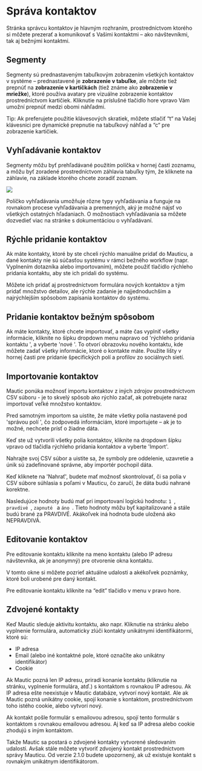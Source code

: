 # Správa kontaktov

Stránka správcu kontaktov je hlavným rozhraním, prostredníctvom ktorého si môžete prezerať a komunikovať s Vašimi kontaktmi – ako návštevníkmi, tak aj bežnými kontaktmi.

## Segmenty

Segmenty sú prednastaveným tabuľkovým zobrazením všetkých kontaktov v systéme – prednastavené je **zobrazenie v tabuľke**, ale môžete tiež prepnúť na **zobrazenie v kartičkách** (tiež známe ako **zobrazenie v mriežke**), ktoré používa avatary pre vizuálne zobrazenie kontaktov prostredníctvom kartičiek. Kliknutie na príslušné tlačidlo hore vpravo Vám umožní prepnúť medzi obomi náhľadmi.

Tip: Ak preferujete použitie klávesových skratiek, môžete stlačiť “t“ na Vašej klávesnici pre dynamické prepnutie na tabuľkový náhľad a “c“ pre zobrazenie kartičiek.

## Vyhľadávanie kontaktov

Segmenty môžu byť prehľadávané použitím políčka v hornej časti zoznamu, a môžu byť zoradené prostredníctvom záhlavia tabuľky tým, že kliknete na záhlavie, na základe ktorého chcete zoradiť zoznam. 

![](/contacts/media/contacts-search.jpg)

Políčko vyhľadávania umožňuje rôzne typy vyhľadávania a funguje na rovnakom procese vyhľadávania a premenných, aký je možné nájsť vo všetkých ostatných hľadaniach. O možnostiach vyhľadávania sa môžete dozvedieť viac na stránke s dokumentáciou o vyhľadávaní.

## Rýchle pridanie kontaktov

Ak máte kontakty, ktoré by ste chceli rýchlo manuálne pridať do Mauticu, a dané kontakty nie sú súčasťou systému v rámci bežného workflow (napr. Vyplnením dotazníka alebo importovaním), môžete použiť tlačidlo rýchleho pridania kontaktu, aby ste ich pridali do systému.

Môžete ich pridať aj prostredníctvom formulára nových kontaktov a tým pridať množstvo detailov, ale rýchle zadanie je najjednoduchším a najrýchlejším spôsobom zapísania kontaktov do systému.

## Pridanie kontaktov bežným spôsobom

Ak máte kontakty, ktoré chcete importovať, a máte čas vyplniť všetky informácie, kliknite no šípku dropdown menu napravo od 'rýchleho pridania kontaktu ', a vyberte 'nové '. To otvorí obrazovku nového kontaktu, kde môžete zadať všetky informácie, ktoré o kontakte máte. Použite lišty v hornej časti pre pridanie špecifických polí a profilov zo sociálnych sietí.

## Importovanie kontaktov

Mautic ponúka možnosť importu kontaktov z iných zdrojov prostredníctvom CSV súboru - je to skvelý spôsob ako rýchlo začať, ak potrebujete naraz importovať veľké množstvo kontaktov.

Pred samotným importom sa uistite, že máte všetky polia nastavené pod 'správou polí ', čo zodpovedá informáciám, ktoré importujete – ak je to možné, nechcete prísť o žiadne dáta.

Keď ste už vytvorili všetky polia kontaktov, kliknite na dropdown šípku vpravo od tlačidla rýchleho pridania kontaktov a vyberte 'Import'.

Nahrajte svoj CSV súbor a uistite sa, že symboly pre oddelenie, uzavretie a únik sú zadefinované správne, aby importér pochopil dáta.

Keď kliknete na 'Nahrať', budete mať možnosť skontrolovať, či sa polia v CSV súbore súhlasia s poľami v Mauticu, čo zaručí, že dáta budú nahrané korektne.

Nasledujúce hodnoty budú mať pri importovaní logickú hodnotu: `1 `, `pravdivé `, `zapnuté ` a `áno `. Tieto hodnoty môžu byť kapitalizované a stále budú brané za PRAVDIVÉ. Akákoľvek iná hodnota bude uložená ako NEPRAVDIVÁ.

## Editovanie kontaktov
Pre editovanie kontaktu kliknite na meno kontaktu (alebo IP adresu návštevníka, ak je anonymný) pre otvorenie okna kontaktu.

V tomto okne si môžete pozrieť aktuálne udalosti a akékoľvek poznámky, ktoré boli urobené pre daný kontakt.

Pre editovanie kontaktu kliknite na “edit” tlačidlo v menu v pravo hore.

## Zdvojené kontakty

Keď Mautic sleduje aktivitu kontaktu, ako napr. Kliknutie na stránku alebo vyplnenie formulára, automaticky zlúči kontakty unikátnymi identifikátormi, ktoré sú:
- IP adresa
- Email (alebo iné kontaktné pole, ktoré označíte ako unikátny identifikátor)
- Cookie

Ak Mautic pozná len IP adresu, priradí konanie kontaktu (kliknutie na stránku, vyplnenie formulára, atď.) s kontaktom s rovnakou IP adresou. Ak IP adresa ešte neexistuje v Mautic databáze, vytvorí nový kontakt. Ale ak Mautic pozná unikátny cookie, spojí konanie s kontaktom, prostredníctvom toho istého cookie, alebo vytvorí nový.

Ak kontakt pošle formulár s emailovou adresou, spojí tento formulár s kontaktom s rovnakou emailovou adresou. Aj keď sa IP adresa alebo cookie zhodujú s iným kontaktom.

Takže Mautic sa postará o zdvojené kontakty vytvorené sledovaním udalostí. Avšak stále môžete vytvoriť zdvojený kontakt prostredníctvom správy Mauticu. Od verzie 2.1.0 budete upozornený, ak už existuje kontakt s rovnakým unikátnym identifikátorom.
